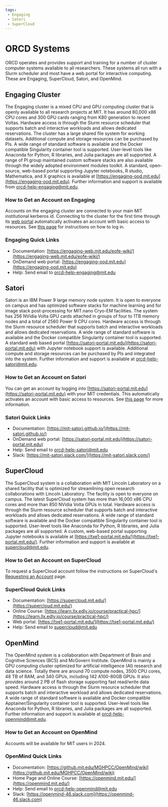 ```yaml
---
tags:
 - Engaging
 - Satori
 - SuperCloud
---
```


# ORCD Systems

ORCD operates and provides support and training for a number of cluster computer systems available to all researchers. These systems all run with a Slurm scheduler and most have a web portal for interactive computing. These are Engaging, SuperCloud, Satori, and OpenMind.

## Engaging Cluster

<!--
Does engaging have newer GPUs than Voltas now?
-->

The Engaging cluster is a mixed CPU and GPU computing cluster that is openly available to all 
research projects at MIT. It has around 80,000 x86 CPU cores and 300 
GPU cards ranging from K80 generation to recent Voltas. Hardware access is through the Slurm 
resource scheduler that supports batch and interactive workloads and allows dedicated reservations.
The cluster has a large shared file system for working datasets. Additional compute and storage 
resources can be purchased by PIs. A wide range of standard software is available and the Docker 
compatible Singularity container tool is supported. User-level tools like Anaconda for Python, 
R libraries, and Julia packages are all supported. A range of PI group maintained custom software 
stacks are also available through the widely adopted environment modules toolkit. A standard, 
open-source, web-based portal supporting Jupyter notebooks, R studio, Mathematica, and X graphics 
is available at [https://engaging-ood.mit.edu](https://engaging-ood.mit.edu). Further information and support is available from [orcd-help-engaging@mit.edu](mailto:orcd-help-engaging@mit.edu).

### How to Get an Account on Engaging

Accounts on the engaging cluster are connected to your main MIT institutional kerberos id. 
Connecting to the cluster for the first time through its [web portal](https://engaging-ood.mit.edu) automatically activates an account with basic access to resources. See [this page](https://engaging-web.mit.edu/eofe-wiki/logging_in/engaging-ood/) for instructions on how to log in.

### Engaging Quick Links

- Documentation: [https://engaging-web.mit.edu/eofe-wiki/](https://engaging-web.mit.edu/eofe-wiki/)
- OnDemand web portal: [https://engaging-ood.mit.edu](https://engaging-ood.mit.edu)
- Help: Send email to [orcd-help-engaging@mit.edu](mailto:orcd-help-engaging@mit.edu)

## Satori

Satori is an IBM Power 9 large memory node system. It is open to everyone on campus and has 
optimized software stacks for machine learning and for image stack post-processing for 
MIT.nano Cryo-EM facilities. The system has 256 NVidia Volta GPU cards attached in groups of 
four to 1TB memory nodes and a total of 2560 Power 9 CPU cores. Hardware access is through the 
Slurm resource scheduler that supports batch and interactive workloads and allows dedicated 
reservations. A wide range of standard software is available and the Docker compatible 
Singularity container tool is supported. A standard web based portal 
[https://satori-portal.mit.edu](https://satori-portal.mit.edu) with Jupyter notebook support is available. Additional compute and storage resources can be purchased by PIs and integrated into the system. Further 
information and support is available at [orcd-help-satori@mit.edu](mailto:orcd-help-satori@mit.edu).

### How to Get an Account on Satori

You can get an account by logging into [https://satori-portal.mit.edu](https://satori-portal.mit.edu) with your MIT credentials. This automatically activates an account with basic access to resources. See [this page](https://mit-satori.github.io/satori-basics.html#how-can-i-get-an-account) for more information.

### Satori Quick Links

- Documentation: [https://mit-satori.github.io/](https://mit-satori.github.io/)
- OnDemand web portal: [https://satori-portal.mit.edu](https://satori-portal.mit.edu)
- Help: Send email to [orcd-help-satori@mit.edu](mailto:orcd-help-satori@mit.edu)
- Slack: [https://mit-satori.slack.com/](https://mit-satori.slack.com/)

<!--
Do we want to keep the link to the Satori slack?
-->

## SuperCloud

The SuperCloud system is a collaboration with MIT Lincoln Laboratory on a shared facility that 
is optimized for streamlining open research collaborations with Lincoln Laboratory. The facility 
is open to everyone on campus. The latest SuperCloud system has more than 16,000 x86 CPU cores 
and more than 850 NVidia Volta GPUs in total. Hardware access is through the Slurm resource 
scheduler that supports batch and interactive workloads and allows dedicated reservations. A wide 
range of standard software is available and the Docker compatible Singularity container tool is 
supported. User-level tools like Anaconda for Python, R libraries, and Julia packages are all supported. A custom, web-based portal supporting Jupyter notebooks is available at
[https://txe1-portal.mit.edu/](https://txe1-portal.mit.edu/). Further information and support is available at [supercloud@mit.edu](mailto:supercloud@mit.edu).

### How to Get an Account on SuperCloud

To request a SuperCloud account follow the instructions on SuperCloud's [Requesting an Account](https://supercloud.mit.edu/requesting-account) page.

### SuperCloud Quick Links

- Documentation: [https://supercloud.mit.edu/](https://supercloud.mit.edu/)
- Online Course: [https://learn.llx.edly.io/course/practical-hpc/](https://learn.llx.edly.io/course/practical-hpc/)
- Web portal: [https://txe1-portal.mit.edu/](https://txe1-portal.mit.edu/)
- Help: Send email to [supercloud@mit.edu](mailto:supercloud@mit.edu)

## OpenMind

The OpenMind system is a collaboration with Department of Brain and Cognitive Sciences (BCS) and McGovern Institute. OpenMind is mainly a GPU computing cluster optimized for artificial intelligence (AI) research and data science. Totally there are around 70 compute nodes, 3500 CPU cores, 48 TB of RAM, and 340 GPUs, including 142 A100-80GB GPUs. It also provides around 2 PB of flash storage supporting fast read/write data speed. Hardware access is through the Slurm resource scheduler that supports batch and interactive workload and allows dedicated reservations. A wide range of standard software is available and Docker compatible Apptainer/Singularity container tool is supported. User-level tools like Anaconda for Python, R libraries, and Julia packages are all supported. Further information and support is available at [orcd-help-openmind@mit.edu](mailto:orcd-help-openmind@mit.edu).

### How to Get an Account on OpenMind
Accounts will be available for MIT users in 2024.

### OpenMind Quick Links

- Documentation: [https://github.mit.edu/MGHPCC/OpenMind/wiki](https://github.mit.edu/MGHPCC/OpenMind/wiki)
- Home Page and Online Course: [https://openmind.mit.edu/](https://openmind.mit.edu/)
- Help: Send email to [orcd-help-openmind@mit.edu](mailto:orcd-help-openmind@mit.edu)
- Slack: [https://openmind-46.slack.com](https://openmind-46.slack.com)

